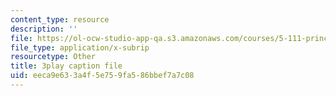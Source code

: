 ```yaml
---
content_type: resource
description: ''
file: https://ol-ocw-studio-app-qa.s3.amazonaws.com/courses/5-111-principles-of-chemical-science-fall-2008/eeca9e633a4f5e759fa586bbef7a7c08_pZEjVRqe-N4.vtt
file_type: application/x-subrip
resourcetype: Other
title: 3play caption file
uid: eeca9e63-3a4f-5e75-9fa5-86bbef7a7c08
---
```

